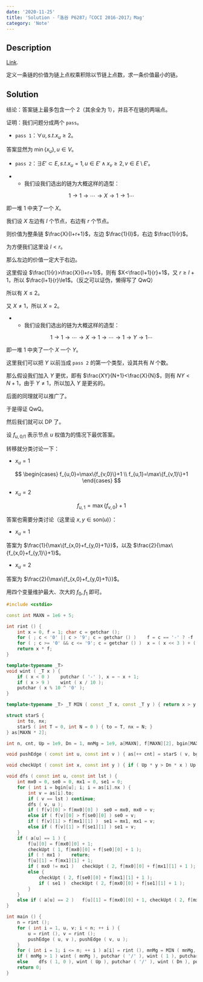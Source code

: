 ```yaml
---
date: '2020-11-25'
title: 'Solution -「洛谷 P6287」「COCI 2016-2017」Mag'
category: 'Note'
---
```


## Description

[Link](https://www.luogu.com.cn/problem/P6287).

定义一条链的价值为链上点权乘积除以节链上点数，求一条价值最小的链。

## Solution

结论：答案链上最多包含一个 $2$（其余全为 $1$），并且不在链的两端点。

证明：我们问题分成两个 $\texttt{pass}$。

- $\texttt{pass 1}$：$\forall u,s.t.x_{u}\ge2$。

答案显然为 $\min\{x_{u}\},u\in V$。

- $\texttt{pass 2}$：$\exists E'\subset E,s.t.x_{u}=1,u\in E'\wedge x_{v}\ge2,v\in E\setminus E'$。

- - 我们设我们选出的链为大概这样的造型：

$$
1\rightarrow1\rightarrow\cdots\rightarrow X\rightarrow1\rightarrow1\cdots
$$

即一堆 $1$ 中夹了一个 $X$。

我们设 $X$ 左边有 $l$ 个节点，右边有 $r$ 个节点。

则价值为整条链 $\frac{X}{l+r+1}$，左边 $\frac{1}{l}$，右边 $\frac{1}{r}$。

为方便我们这里设 $l<r$。

那么左边的价值一定大于右边。

这里假设 $\frac{1}{r}>\frac{X}{l+r+1}$，则有 $X<\frac{l+1}{r}+1$，又 $r\ge l+1$，所以 $\frac{l+1}{r}\le1$。（反之可以证伪，懒得写了 QwQ）

所以有 $X\le2$。

又 $X\neq1$，所以 $X=2$。

- - 我们设我们选出的链为大概这样的造型：

$$
1\rightarrow1\rightarrow\cdots\rightarrow X\rightarrow1\rightarrow\cdots\rightarrow1\rightarrow Y\rightarrow1\cdots
$$

即一堆 $1$ 中夹了一个 $X$ 一个 $Y$。

这里我们可以把 $Y$ 以前当成 $\texttt{pass 2}$ 的第一个类型，设其共有 $N$ 个数。

那么假设我们加入 $Y$ 更优，即有 $\frac{XY}{N+1}<\frac{X}{N}$，则有 $NY<N+1$，由于 $Y\neq1$，所以加入 $Y$ 是更劣的。

后面的同理就可以推广了。

于是得证 QwQ。

然后我们就可以 DP 了。

设 $f_{u,0/1}$ 表示节点 $u$ 权值为的情况下最优答案。

转移就分类讨论一下：

- $x_{u}=1$

$$
\begin{cases}
f_{u,0}=\max\{f_{v,0}\}+1 \\
f_{u,1}=\max\{f_{v,1}\}+1
\end{cases}
$$

- $x_{u}=2$

$$
f_{u,1}=\max\{f_{v,0}\}+1
$$

答案也需要分类讨论（这里设 $x,y\in\text{son}(u)$）：

- $x_{u}=1$

答案为 $\frac{1}{\max\{f_{x,0}+f_{y,0}+1\}}$，以及 $\frac{2}{\max\{f_{x,0}+f_{y,1}\}+1}$。

- $x_{u}=2$

答案为 $\frac{2}{\max\{f_{x,0}+f_{y,0}+1\}}$。

用四个变量维护最大、次大的 $f_{0},f_{1}$ 即可。

```cpp
#include <cstdio>

const int MAXN = 1e6 + 5;

int rint () {
	int x = 0, f = 1; char c = getchar ();
	for ( ; c < '0' || c > '9'; c = getchar () )	f = c == '-' ? -f : f;
	for ( ; c >= '0' && c <= '9'; c = getchar () )	x = ( x << 3 ) + ( x << 1 ) + ( c & 15 );
	return x * f;
}

template<typename _T>
void wint ( _T x ) {
	if ( x < 0 )	putchar ( '-' ), x = ~ x + 1;
	if ( x > 9 )	wint ( x / 10 );
	putchar ( x % 10 ^ '0' );
}

template<typename _T> _T MIN ( const _T x, const _T y ) { return x > y ? y : x; }

struct starS {
	int to, nx;
	starS ( int T = 0, int N = 0 ) { to = T, nx = N; }
} as[MAXN * 2];

int n, cnt, Up = 1e9, Dn = 1, mnMg = 1e9, a[MAXN], f[MAXN][2], bgin[MAXN];

void pushEdge ( const int u, const int v ) { as[++ cnt] = starS ( v, bgin[u] ); bgin[u] = cnt; }

void checkUpt ( const int x, const int y ) { if ( Up * y > Dn * x )	Up = x, Dn = y; }

void dfs ( const int u, const int lst ) {
	int mx0 = 0, se0 = 0, mx1 = 0, se1 = 0;
	for ( int i = bgin[u]; i; i = as[i].nx ) {
		int v = as[i].to;
		if ( v == lst )	continue;
		dfs ( v, u );
		if ( f[v][0] > f[mx0][0] )	se0 = mx0, mx0 = v;
		else if ( f[v][0] > f[se0][0] )	se0 = v;
		if ( f[v][1] > f[mx1][1] )	se1 = mx1, mx1 = v;
		else if ( f[v][1] > f[se1][1] )	se1 = v;
	}
	if ( a[u] == 1 ) {
		f[u][0] = f[mx0][0] + 1;
		checkUpt ( 1, f[mx0][0] + f[se0][0] + 1 );
		if ( ! mx1 )	return;
		f[u][1] = f[mx1][1] + 1;
		if ( mx0 != mx1 )	checkUpt ( 2, f[mx0][0] + f[mx1][1] + 1 );
		else {
			checkUpt ( 2, f[se0][0] + f[mx1][1] + 1 );
			if ( se1 )	checkUpt ( 2, f[mx0][0] + f[se1][1] + 1 );
		}
	}
	else if ( a[u] == 2 )	f[u][1] = f[mx0][0] + 1, checkUpt ( 2, f[mx0][0] + f[se0][0] + 1 );
}

int main () {
	n = rint ();
	for ( int i = 1, u, v; i < n; ++ i ) {
		u = rint (), v = rint ();
		pushEdge ( u, v ), pushEdge ( v, u );
	}
	for ( int i = 1; i <= n; ++ i )	a[i] = rint (), mnMg = MIN ( mnMg, a[i] );
	if ( mnMg > 1 )	wint ( mnMg ), putchar ( '/' ), wint ( 1 ), putchar ( '\n' );
	else	dfs ( 1, 0 ), wint ( Up ), putchar ( '/' ), wint ( Dn ), putchar ( '\n' );
	return 0;
}
```